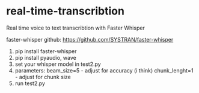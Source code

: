 # real-time-transcribtion
Real time voice to text transcribtion with Faster Whisper

faster-whisper github: https://github.com/SYSTRAN/faster-whisper

1. pip install faster-whisper
2. pip install pyaudio, wave
3. set your whisper model in test2.py
4. parameters:
   beam_size=5 - adjust for accuracy (i think)
   chunk_lenght=1 - adjust for chunk size
5. run test2.py
